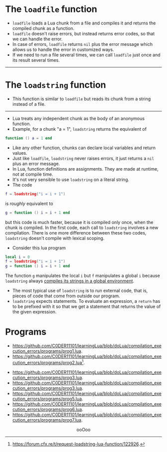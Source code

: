 # The `loadfile` function

* `loadfile` loads a Lua chunk from a file and compiles it and returns the compiled chunk as a function.
* `loadfile` doesn't raise errors, but instead returns error codes, so that we can handle the error.
* In case of errors, `loadfile` returns `nil` plus the error message which allows us to handle the error in customized ways.
* If we need to run a file several times, we can call `loadfile` just once and its result several times.

---

# The `loadstring` function

* This function is similar to `loadfile` but reads its chunk from a string instead of a file.

---

* Lua treats any independent chunk as the body of an anonymous function.
* Example, for a chunk "a = 1", `loadstring` returns the equivalent of
```lua
function () a = 1 end
```
* Like any other function, chunks can declare local variables and return values.
* Just like `loadfile`, `loadstring` never raises errors, it just returns a `nil` plus an error message.
* In Lua, function definitions are assignments. They are made at runtime, not at compile time.
* It's not very sensible to use `loadstring` on a literal string.
* The code
```lua
f = loadstring("i = i + 1")
```
is <em>roughly</em> equivalent to
```lua
g = function () i = i + 1 end
```
but this code is much faster, because it is compiled only once, when the chunk is compiled. In the first code, each call to `loadstring` involves a new compilation. There is one more difference between these two codes, `loadstring` doesn't compile with lexical scoping.
* Consider this lua program
```lua
local i = 0
f = loadstring("i = i + 1")
g = function () i = i + 1 end
```
The function `g` manipulates the local `i` but `f` manipulates a global `i` because `loadstring` always <ins>compiles its strings in a global environment</ins>.
* The most typical use of `loadstring` is to run external code, that is, pieces of code that come from outside our program.
* `loadstring` expects statements. To evaluate an expression, a `return` has to be prefixed with it so that we get a statement that returns the value of the given expression.

# Programs
* <a href="https://github.com/C0DER11101/learningLua/blob/doLua/compilation_execution_errors/programs/prog1.lua">https://github.com/C0DER11101/learningLua/blob/doLua/compilation_execution_errors/programs/prog1.lua</a>.
* <a href="https://github.com/C0DER11101/learningLua/blob/doLua/compilation_execution_errors/programs/prog2.lua">https://github.com/C0DER11101/learningLua/blob/doLua/compilation_execution_errors/programs/prog2.lua</a>[^1].
[^1]: <a href="https://forum.cfx.re/t/request-loadstring-lua-function/122926">https://forum.cfx.re/t/request-loadstring-lua-function/122926</a>.
* <a href="https://github.com/C0DER11101/learningLua/blob/doLua/compilation_execution_errors/programs/prog3.lua">https://github.com/C0DER11101/learningLua/blob/doLua/compilation_execution_errors/programs/prog3.lua</a>.
* <a href="https://github.com/C0DER11101/learningLua/blob/doLua/compilation_execution_errors/programs/prog3.lua">https://github.com/C0DER11101/learningLua/blob/doLua/compilation_execution_errors/programs/prog3.lua</a>.
* <a href="https://github.com/C0DER11101/learningLua/blob/doLua/compilation_execution_errors/programs/prog5.lua">https://github.com/C0DER11101/learningLua/blob/doLua/compilation_execution_errors/programs/prog5.lua</a>.
* <a href="https://github.com/C0DER11101/learningLua/blob/doLua/compilation_execution_errors/programs/prog6.lua">https://github.com/C0DER11101/learningLua/blob/doLua/compilation_execution_errors/programs/prog6.lua</a>.
* <a href="https://github.com/C0DER11101/learningLua/blob/doLua/compilation_execution_errors/programs/prog7.lua">https://github.com/C0DER11101/learningLua/blob/doLua/compilation_execution_errors/programs/prog7.lua</a>.

<p align="center">
ooOoo
</p>
